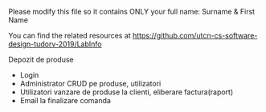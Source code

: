 Please modify this file so it contains ONLY your full name: Surname & First Name

You can find the related resources at https://github.com/utcn-cs-software-design-tudorv-2019/LabInfo

Depozit de produse
- Login
- Administrator CRUD pe produse, utilizatori
- Utilizatori vanzare de produse la clienti, eliberare factura(raport)
- Email la finalizare comanda
